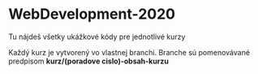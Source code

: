 # WebDevelopment-2020
Tu nájdeš všetky ukážkové kódy pre jednotlivé kurzy

Každý kurz je vytvorený vo vlastnej branchi. 
Branche sú pomenovávané predpisom **kurz/(poradove cislo)-obsah-kurzu**

